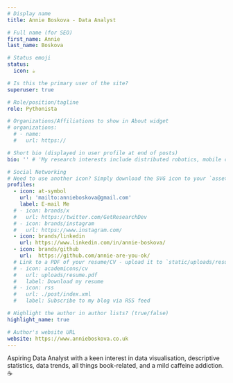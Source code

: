 ```yaml
---
# Display name
title: Annie Boskova - Data Analyst

# Full name (for SEO)
first_name: Annie
last_name: Boskova

# Status emoji
status:
  icon: ☕️

# Is this the primary user of the site?
superuser: true

# Role/position/tagline
role: Pythonista

# Organizations/Affiliations to show in About widget
# organizations:
  # - name: 
  #   url: https://

# Short bio (displayed in user profile at end of posts)
bio: '' # 'My research interests include distributed robotics, mobile computing and programmable matter.'

# Social Networking
# Need to use another icon? Simply download the SVG icon to your `assets/media/icons/` folder.
profiles:
  - icon: at-symbol
    url: 'mailto:annieboskova@gmail.com'
    label: E-mail Me
  # - icon: brands/x
  #   url: https://twitter.com/GetResearchDev
  # - icon: brands/instagram
  #   url: https://www.instagram.com/
  - icon: brands/linkedin
    url: https://www.linkedin.com/in/annie-boskova/
  - icon: brands/github
    url:  https://github.com/annie-are-you-ok/
  # Link to a PDF of your resume/CV - upload it to `static/uploads/resume.pdf`
  # - icon: academicons/cv
  #   url: uploads/resume.pdf
  #   label: Download my resume
  # - icon: rss
  #   url: ./post/index.xml
  #   label: Subscribe to my blog via RSS feed

# Highlight the author in author lists? (true/false)
highlight_name: true

# Author's website URL
website: https://www.annieboskova.co.uk
---
```

Aspiring Data Analyst with a keen interest in data visualisation, descriptive statistics, data trends, all things book-related, and a mild caffeine addiction. :coffee:	

<!-- I am Anežka, aka Annie, an aspiring data analyst with a background in Psychology. My interests lie in data visualization, descriptive statistics and trends, and all things book-related, especially fantasy because dragons. -->
